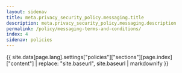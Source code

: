 ```yaml
---
layout: sidenav
title: meta.privacy_security_policy.messaging.title
description: meta.privacy_security_policy.messaging.description
permalink: /policy/messaging-terms-and-conditions/
index: 4
sidenav: policies
---
```


{{ site.data[page.lang].settings["policies"]["sections"][page.index]["content"] | replace: "site.baseurl", site.baseurl | markdownify }}
